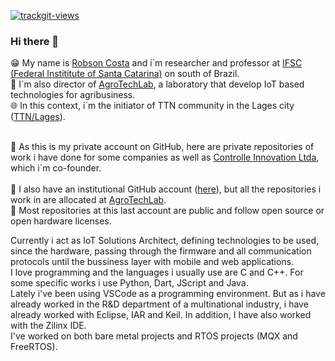 <a href="https://trackgit.com"><img src="https://us-central1-trackgit-analytics.cloudfunctions.net/token/ping/ltm9wdvqlwqwjlh1qial" alt="trackgit-views" /></a>

### Hi there 👋

😁 My name is [Robson Costa](https://www.linkedin.com/in/robson-costa-68057055/) and i´m researcher and professor at [IFSC (Federal Instititute of Santa Catarina)](https://www.ifsc.edu.br) on south of Brazil.<br>
🏫 I´m also director of [AgroTechLab](https://agrotechlab.lages.ifsc.edu.br), a laboratory that develop IoT based technologies for agribusiness.<br>
🌐 In this context, i´m the initiator of TTN community in the Lages city ([TTN/Lages](https://www.thethingsnetwork.org/community/lages/)).<br><br>

🏢 As this is my private account on GitHub, here are private repositories of work i have done for some companies as well as [Controlle Innovation Ltda](https://github.com/controlle-innovation), which i´m co-founder.<br><br>
🌱 I also have an institutional GitHub account ([here](https://github.com/robsoncosta-ifsc)), but all the repositories i work in are allocated at [AgroTechLab](https://github.com/AgroTechLab-IFSC).<br>
👯 Most repositories at this last account are public and follow open source or open hardware licenses.<br>


Currently i act as IoT Solutions Architect, defining technologies to be used, since the hardware, passing through the firmware and all communication protocols until the bussiness layer with mobile and web applications.<br>
I love programming and the languages ​i usually use are C and C++. For some specific works i use Python, Dart, JScript and Java.<br>
Lately i've been using VSCode as a programming environment. But as i have already worked in the R&D department of a multinational industry, i have already worked with Eclipse, IAR and Keil. In addition, I have also worked with the Zilinx IDE.<br>
I've worked on both bare metal projects and RTOS projects (MQX and FreeRTOS).
